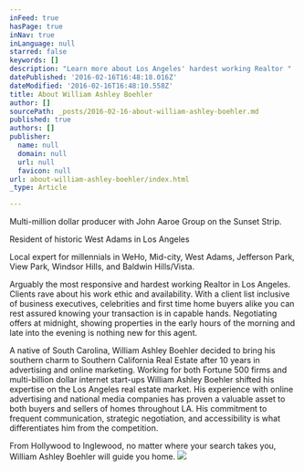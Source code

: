 ```yaml
---
inFeed: true
hasPage: true
inNav: true
inLanguage: null
starred: false
keywords: []
description: "Learn more about Los Angeles' hardest working Realtor "
datePublished: '2016-02-16T16:48:18.016Z'
dateModified: '2016-02-16T16:48:10.558Z'
title: About William Ashley Boehler
author: []
sourcePath: _posts/2016-02-16-about-william-ashley-boehler.md
published: true
authors: []
publisher:
  name: null
  domain: null
  url: null
  favicon: null
url: about-william-ashley-boehler/index.html
_type: Article

---
```

Multi-million dollar producer with John Aaroe Group on the Sunset Strip.

Resident of historic West Adams in Los Angeles

Local expert for millennials in WeHo, Mid-city, West Adams, Jefferson Park, View Park, Windsor Hills, and Baldwin Hills/Vista.

Arguably the most responsive and hardest working Realtor in Los Angeles. Clients rave about his work ethic and availability. With a client list inclusive of business executives, celebrities and first time home buyers alike you can rest assured knowing your transaction is in capable hands. Negotiating offers at midnight, showing properties in the early hours of the morning and late into the evening is nothing new for this agent.

A native of South Carolina, William Ashley Boehler decided to bring his southern charm to Southern California Real Estate after 10 years in advertising and online marketing. Working for both Fortune 500 firms and multi-billion dollar internet start-ups William Ashley Boehler shifted his expertise on the Los Angeles real estate market. His experience with online advertising and national media companies has proven a valuable asset to both buyers and sellers of homes throughout LA. His commitment to frequent communication, strategic negotiation, and accessibility is what differentiates him from the competition.

From Hollywood to Inglewood, no matter where your search takes you, William Ashley Boehler will guide you home.
![](https://s3-us-west-2.amazonaws.com/the-grid-img/p/6b656aaad3239792ebce6c7ddbcf3396a39d0318.jpg)